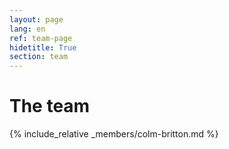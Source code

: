 ```yaml
---
layout: page
lang: en
ref: team-page
hidetitle: True
section: team
---
```


# The team

{% include_relative _members/colm-britton.md %}
